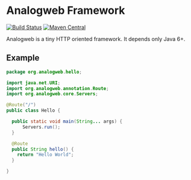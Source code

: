 Analogweb Framework
===============================================

[![Build Status](https://travis-ci.org/analogweb/core.svg?branch=master)](https://travis-ci.org/analogweb/core)
[![Maven Central](https://maven-badges.herokuapp.com/maven-central/org.analogweb/analogweb-core/badge.svg)](https://maven-badges.herokuapp.com/maven-central/org.analogweb/analogweb-core)

Analogweb is a tiny HTTP oriented framework.
It depends only Java 6+.

## Example

```java
package org.analogweb.hello;

import java.net.URI;
import org.analogweb.annotation.Route;
import org.analogweb.core.Servers;

@Route("/")
public class Hello {

  public static void main(String... args) {
      Servers.run();
  }

  @Route
  public String hello() {
    return "Hello World";
  }

}
```

